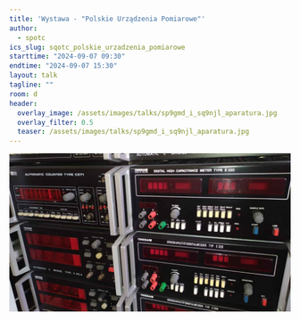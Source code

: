 ```yaml
---
title: 'Wystawa - "Polskie Urządzenia Pomiarowe"'
author: 
  - spotc
ics_slug: sqotc_polskie_urzadzenia_pomiarowe
starttime: "2024-09-07 09:30"
endtime: "2024-09-07 15:30"
layout: talk
tagline: ""
room: d
header:
  overlay_image: /assets/images/talks/sp9gmd_i_sq9njl_aparatura.jpg
  overlay_filter: 0.5
  teaser: /assets/images/talks/sp9gmd_i_sq9njl_aparatura.jpg
---
```


![](/assets/images/talks/sp9gmd_i_sq9njl_aparatura.jpg)